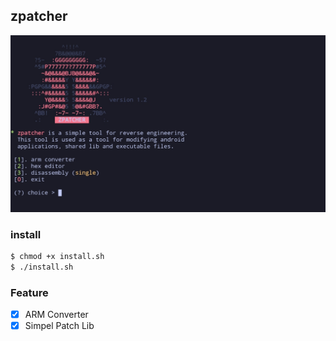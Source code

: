 ## zpatcher

![img](https://github.com/jhosuaarch/zpatcher/blob/main/img/IMG_20240319_172105.jpg?raw=true) 

### install
```Bash
$ chmod +x install.sh
$ ./install.sh
```

### Feature
- [x] ARM Converter
- [x] Simpel Patch Lib
